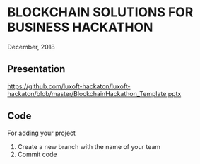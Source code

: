 # BLOCKCHAIN SOLUTIONS FOR BUSINESS HACKATHON
December, 2018


## Presentation

https://github.com/luxoft-hackaton/luxoft-hackaton/blob/master/BlockchainHackathon_Template.pptx


## Code
For adding your project
1. Create a new branch with the name of your team
2. Commit code

